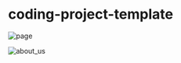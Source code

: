 # coding-project-template


![page](https://github.com/0luciabenitez/xrwvm-fullstack_developer_capstone/assets/52390626/dd9ac00a-e9d8-4774-b664-baa2c7af5f28)

![about_us](https://github.com/0luciabenitez/xrwvm-fullstack_developer_capstone/assets/52390626/0bba36b3-afb3-4b97-aee8-f3d532fb3ba3)

